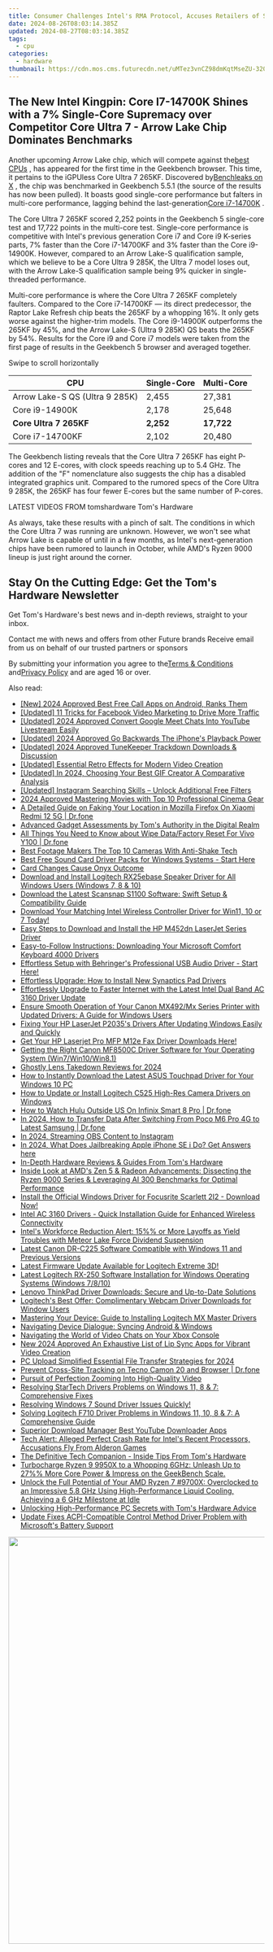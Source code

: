 ```yaml
---
title: Consumer Challenges Intel's RMA Protocol, Accuses Retailers of Selling Fake Core I9-14900K Processors.
date: 2024-08-26T08:03:14.385Z
updated: 2024-08-27T08:03:14.385Z
tags:
  - cpu
categories:
  - hardware
thumbnail: https://cdn.mos.cms.futurecdn.net/uMTez3vnCZ98dmKqtMseZU-320-80.jpg
---
```


## The New Intel Kingpin: Core I7-14700K Shines with a 7% Single-Core Supremacy over Competitor Core Ultra 7 - Arrow Lake Chip Dominates Benchmarks

Another upcoming Arrow Lake chip, which will compete against the[best CPUs](https://www.tomshardware.com/reviews/best-cpus,3986.html) , has appeared for the first time in the Geekbench browser. This time, it pertains to the iGPUless Core Ultra 7 265KF. Discovered by[Benchleaks on X](https://x.com/BenchLeaks/status/1817097462177235414) , the chip was benchmarked in Geekbench 5.5.1 (the source of the results has now been pulled). It boasts good single-core performance but falters in multi-core performance, lagging behind the last-generation[Core i7-14700K](https://www.tomshardware.com/news/intel-core-i9-14900k-cpu-review) .

 The Core Ultra 7 265KF scored 2,252 points in the Geekbench 5 single-core test and 17,722 points in the multi-core test. Single-core performance is competitive with Intel's previous generation Core i7 and Core i9 K-series parts, 7% faster than the Core i7-14700KF and 3% faster than the Core i9-14900K. However, compared to an Arrow Lake-S qualification sample, which we believe to be a Core Ultra 9 285K, the Ultra 7 model loses out, with the Arrow Lake-S qualification sample being 9% quicker in single-threaded performance.

 Multi-core performance is where the Core Ultra 7 265KF completely faulters. Compared to the Core i7-14700KF — its direct predecessor, the Raptor Lake Refresh chip beats the 265KF by a whopping 16%. It only gets worse against the higher-trim models. The Core i9-14900K outperforms the 265KF by 45%, and the Arrow Lake-S (Ultra 9 285K) QS beats the 265KF by 54%. Results for the Core i9 and Core i7 models were taken from the first page of results in the Geekbench 5 browser and averaged together.

 Swipe to scroll horizontally

| CPU                            | Single-Core | Multi-Core |
| ------------------------------ | ----------- | ---------- |
| Arrow Lake-S QS (Ultra 9 285K) | 2,455       | 27,381     |
| Core i9-14900K                 | 2,178       | 25,648     |
| **Core Ultra 7 265KF**         | **2,252**   | **17,722** |
| Core i7-14700KF                | 2,102       | 20,480     |

 The Geekbench listing reveals that the Core Ultra 7 265KF has eight P-cores and 12 E-cores, with clock speeds reaching up to 5.4 GHz. The addition of the "F" nomenclature also suggests the chip has a disabled integrated graphics unit. Compared to the rumored specs of the Core Ultra 9 285K, the 265KF has four fewer E-cores but the same number of P-cores.

 LATEST VIDEOS FROM tomshardware Tom's Hardware

 As always, take these results with a pinch of salt. The conditions in which the Core Ultra 7 was running are unknown. However, we won't see what Arrow Lake is capable of until in a few months, as Intel's next-generation chips have been rumored to launch in October, while AMD's Ryzen 9000 lineup is just right around the corner.

## Stay On the Cutting Edge: Get the Tom's Hardware Newsletter

 Get Tom's Hardware's best news and in-depth reviews, straight to your inbox.

 Contact me with news and offers from other Future brands  Receive email from us on behalf of our trusted partners or sponsors

 By submitting your information you agree to the[Terms & Conditions](https://futureplc.com/terms-conditions/) and[Privacy Policy](https://futureplc.com/privacy-policy/) and are aged 16 or over.


<ins class="adsbygoogle"
     style="display:block"
     data-ad-format="autorelaxed"
     data-ad-client="ca-pub-7571918770474297"
     data-ad-slot="1223367746"></ins>



<ins class="adsbygoogle"
     style="display:block"
     data-ad-client="ca-pub-7571918770474297"
     data-ad-slot="8358498916"
     data-ad-format="auto"
     data-full-width-responsive="true"></ins>

<span class="atpl-alsoreadstyle">Also read:</span>
<div><ul>
<li><a href="https://visual-screen-recording.techidaily.com/new-2024-approved-best-free-call-apps-on-android-ranks-them/"><u>[New] 2024 Approved  Best Free Call Apps on Android, Ranks Them</u></a></li>
<li><a href="https://facebook-video-files.techidaily.com/updated-11-tricks-for-facebook-video-marketing-to-drive-more-traffic/"><u>[Updated] 11 Tricks for Facebook Video Marketing to Drive More Traffic</u></a></li>
<li><a href="https://facebook-video-footage.techidaily.com/updated-2024-approved-convert-google-meet-chats-into-youtube-livestream-easily/"><u>[Updated] 2024 Approved  Convert Google Meet Chats Into YouTube Livestream Easily</u></a></li>
<li><a href="https://fox-friendly.techidaily.com/updated-2024-approved-go-backwards-the-iphones-playback-power/"><u>[Updated] 2024 Approved  Go Backwards  The iPhone's Playback Power</u></a></li>
<li><a href="https://on-screen-recording.techidaily.com/updated-2024-approved-tunekeeper-trackdown-downloads-and-discussion/"><u>[Updated] 2024 Approved  TuneKeeper Trackdown  Downloads & Discussion</u></a></li>
<li><a href="https://article-files.techidaily.com/updated-essential-retro-effects-for-modern-video-creation/"><u>[Updated] Essential Retro Effects for Modern Video Creation</u></a></li>
<li><a href="https://facebook-record-videos.techidaily.com/updated-in-2024-choosing-your-best-gif-creator-a-comparative-analysis/"><u>[Updated] In 2024, Choosing Your Best GIF Creator  A Comparative Analysis</u></a></li>
<li><a href="https://instagram-videos.techidaily.com/updated-instagram-searching-skills-unlock-additional-free-filters/"><u>[Updated] Instagram Searching Skills – Unlock Additional Free Filters</u></a></li>
<li><a href="https://extra-skills.techidaily.com/2024-approved-mastering-movies-with-top-10-professional-cinema-gear/"><u>2024 Approved  Mastering Movies with Top 10 Professional Cinema Gear</u></a></li>
<li><a href="https://location-fake.techidaily.com/a-detailed-guide-on-faking-your-location-in-mozilla-firefox-on-xiaomi-redmi-12-5g-drfone-by-drfone-virtual-android/"><u>A Detailed Guide on Faking Your Location in Mozilla Firefox On Xiaomi Redmi 12 5G | Dr.fone</u></a></li>
<li><a href="https://hardware-help.techidaily.com/advanced-gadget-assessments-by-toms-authority-in-the-digital-realm/"><u>Advanced Gadget Assessments by Tom's Authority in the Digital Realm</u></a></li>
<li><a href="https://techidaily.com/all-things-you-need-to-know-about-wipe-datafactory-reset-for-vivo-y100-drfone-by-drfone-reset-android-reset-android/"><u>All Things You Need to Know about Wipe Data/Factory Reset For Vivo Y100 | Dr.fone</u></a></li>
<li><a href="https://extra-resources.techidaily.com/best-footage-makers-the-top-10-cameras-with-anti-shake-tech/"><u>Best Footage Makers  The Top 10 Cameras With Anti-Shake Tech</u></a></li>
<li><a href="https://hardware-help.techidaily.com/1722957955281-best-free-sound-card-driver-packs-for-windows-systems-start-here/"><u>Best Free Sound Card Driver Packs for Windows Systems - Start Here</u></a></li>
<li><a href="https://network-issues.techidaily.com/card-changes-cause-onyx-outcome/"><u>Card Changes Cause Onyx Outcome</u></a></li>
<li><a href="https://hardware-help.techidaily.com/download-and-install-logitech-rx25ebase-speaker-driver-for-all-windows-users-windows-7-8-and-10/"><u>Download and Install Logitech RX25ebase Speaker Driver for All Windows Users (Windows 7, 8 & 10)</u></a></li>
<li><a href="https://hardware-help.techidaily.com/download-the-latest-scansnap-s1100-software-swift-setup-and-compatibility-guide/"><u>Download the Latest Scansnap S1100 Software: Swift Setup & Compatibility Guide</u></a></li>
<li><a href="https://hardware-help.techidaily.com/1722962070756-download-your-matching-intel-wireless-controller-driver-for-win11-10-or-7-today/"><u>Download Your Matching Intel Wireless Controller Driver for Win11, 10 or 7 Today!</u></a></li>
<li><a href="https://hardware-help.techidaily.com/easy-steps-to-download-and-install-the-hp-m452dn-laserjet-series-driver/"><u>Easy Steps to Download and Install the HP M452dn LaserJet Series Driver</u></a></li>
<li><a href="https://hardware-help.techidaily.com/easy-to-follow-instructions-downloading-your-microsoft-comfort-keyboard-4000-drivers/"><u>Easy-to-Follow Instructions: Downloading Your Microsoft Comfort Keyboard 4000 Drivers</u></a></li>
<li><a href="https://hardware-help.techidaily.com/1722971714850-effortless-setup-with-behringers-professional-usb-audio-driver-start-here/"><u>Effortless Setup with Behringer's Professional USB Audio Driver - Start Here!</u></a></li>
<li><a href="https://hardware-help.techidaily.com/effortless-upgrade-how-to-install-new-synaptics-pad-drivers/"><u>Effortless Upgrade: How to Install New Synaptics Pad Drivers</u></a></li>
<li><a href="https://hardware-help.techidaily.com/effortlessly-upgrade-to-faster-internet-with-the-latest-intel-dual-band-ac-3160-driver-update/"><u>Effortlessly Upgrade to Faster Internet with the Latest Intel Dual Band AC 3160 Driver Update</u></a></li>
<li><a href="https://hardware-help.techidaily.com/ensure-smooth-operation-of-your-canon-mx492mx-series-printer-with-updated-drivers-a-guide-for-windows-users/"><u>Ensure Smooth Operation of Your Canon MX492/Mx Series Printer with Updated Drivers: A Guide for Windows Users</u></a></li>
<li><a href="https://hardware-help.techidaily.com/fixing-your-hp-laserjet-p2035s-drivers-after-updating-windows-easily-and-quickly/"><u>Fixing Your HP LaserJet P2035's Drivers After Updating Windows Easily and Quickly</u></a></li>
<li><a href="https://hardware-help.techidaily.com/get-your-hp-laserjet-pro-mfp-m12e-fax-driver-downloads-here/"><u>Get Your HP Laserjet Pro MFP M12e Fax Driver Downloads Here!</u></a></li>
<li><a href="https://hardware-help.techidaily.com/getting-the-right-canon-mf8500c-driver-software-for-your-operating-system-win7win10win81/"><u>Getting the Right Canon MF8500C Driver Software for Your Operating System (Win7/Win10/Win8.1)</u></a></li>
<li><a href="https://some-knowledge.techidaily.com/ghostly-lens-takedown-reviews-for-2024/"><u>Ghostly Lens Takedown Reviews for 2024</u></a></li>
<li><a href="https://hardware-help.techidaily.com/how-to-instantly-download-the-latest-asus-touchpad-driver-for-your-windows-10-pc/"><u>How to Instantly Download the Latest ASUS Touchpad Driver for Your Windows 10 PC</u></a></li>
<li><a href="https://hardware-help.techidaily.com/how-to-update-or-install-logitech-c525-high-res-camera-drivers-on-windows/"><u>How to Update or Install Logitech C525 High-Res Camera Drivers on Windows</u></a></li>
<li><a href="https://change-location.techidaily.com/how-to-watch-hulu-outside-us-on-infinix-smart-8-pro-drfone-by-drfone-virtual-android/"><u>How to Watch Hulu Outside US On Infinix Smart 8 Pro | Dr.fone</u></a></li>
<li><a href="https://android-transfer.techidaily.com/in-2024-how-to-transfer-data-after-switching-from-poco-m6-pro-4g-to-latest-samsung-drfone-by-drfone-transfer-from-android-transfer-from-android/"><u>In 2024, How to Transfer Data After Switching From Poco M6 Pro 4G to Latest Samsung | Dr.fone</u></a></li>
<li><a href="https://on-screen-recording.techidaily.com/in-2024-streaming-obs-content-to-instagram/"><u>In 2024, Streaming OBS Content to Instagram</u></a></li>
<li><a href="https://ios-unlock.techidaily.com/in-2024-what-does-jailbreaking-apple-iphone-se-i-do-get-answers-here-by-drfone-ios/"><u>In 2024, What Does Jailbreaking Apple iPhone SE i Do? Get Answers here</u></a></li>
<li><a href="https://hardware-help.techidaily.com/in-depth-hardware-reviews-and-guides-from-toms-hardware/"><u>In-Depth Hardware Reviews & Guides From Tom's Hardware</u></a></li>
<li><a href="https://hardware-help.techidaily.com/inside-look-at-amds-zen-5-and-radeon-advancements-dissecting-the-ryzen-9000-series-and-leveraging-ai-300-benchmarks-for-optimal-performance/"><u>Inside Look at AMD's Zen 5 & Radeon Advancements: Dissecting the Ryzen 9000 Series & Leveraging AI 300 Benchmarks for Optimal Performance</u></a></li>
<li><a href="https://hardware-help.techidaily.com/install-the-official-windows-driver-for-focusrite-scarlett-2i2-download-now/"><u>Install the Official Windows Driver for Focusrite Scarlett 2I2 - Download Now!</u></a></li>
<li><a href="https://hardware-help.techidaily.com/intel-ac-3160-drivers-quick-installation-guide-for-enhanced-wireless-connectivity/"><u>Intel AC 3160 Drivers - Quick Installation Guide for Enhanced Wireless Connectivity</u></a></li>
<li><a href="https://hardware-help.techidaily.com/intels-workforce-reduction-alert-15-or-more-layoffs-as-yield-troubles-with-meteor-lake-force-dividend-suspension/"><u>Intel's Workforce Reduction Alert: 15%% or More Layoffs as Yield Troubles with Meteor Lake Force Dividend Suspension</u></a></li>
<li><a href="https://hardware-help.techidaily.com/latest-canon-dr-c225-software-compatible-with-windows-11-and-previous-versions/"><u>Latest Canon DR-C225 Software Compatible with Windows 11 and Previous Versions</u></a></li>
<li><a href="https://hardware-help.techidaily.com/1722976969102-latest-firmware-update-available-for-logitech-extreme-3d/"><u>Latest Firmware Update Available for Logitech Extreme 3D!</u></a></li>
<li><a href="https://hardware-help.techidaily.com/latest-logitech-rx-250-software-installation-for-windows-operating-systems-windows-7810/"><u>Latest Logitech RX-250 Software Installation for Windows Operating Systems (Windows 7/8/10)</u></a></li>
<li><a href="https://hardware-help.techidaily.com/lenovo-thinkpad-driver-downloads-secure-and-up-to-date-solutions/"><u>Lenovo ThinkPad Driver Downloads: Secure and Up-to-Date Solutions</u></a></li>
<li><a href="https://hardware-help.techidaily.com/logitechs-best-offer-complimentary-webcam-driver-downloads-for-window-users/"><u>Logitech's Best Offer: Complimentary Webcam Driver Downloads for Window Users</u></a></li>
<li><a href="https://hardware-help.techidaily.com/mastering-your-device-guide-to-installing-logitech-mx-master-drivers/"><u>Mastering Your Device: Guide to Installing Logitech MX Master Drivers</u></a></li>
<li><a href="https://windows11.techidaily.com/navigating-device-dialogue-syncing-android-and-windows/"><u>Navigating Device Dialogue: Syncing Android & Windows</u></a></li>
<li><a href="https://extra-information.techidaily.com/navigating-the-world-of-video-chats-on-your-xbox-console/"><u>Navigating the World of Video Chats on Your Xbox Console</u></a></li>
<li><a href="https://ai-video-translation.techidaily.com/new-2024-approved-an-exhaustive-list-of-lip-sync-apps-for-vibrant-video-creation/"><u>New 2024 Approved An Exhaustive List of Lip Sync Apps for Vibrant Video Creation</u></a></li>
<li><a href="https://extra-support.techidaily.com/pc-upload-simplified-essential-file-transfer-strategies-for-2024/"><u>PC Upload Simplified  Essential File Transfer Strategies for 2024</u></a></li>
<li><a href="https://fake-location.techidaily.com/prevent-cross-site-tracking-on-tecno-camon-20-and-browser-drfone-by-drfone-virtual-android/"><u>Prevent Cross-Site Tracking on Tecno Camon 20 and Browser | Dr.fone</u></a></li>
<li><a href="https://extra-lessons.techidaily.com/pursuit-of-perfection-zooming-into-high-quality-video/"><u>Pursuit of Perfection  Zooming Into High-Quality Video</u></a></li>
<li><a href="https://hardware-help.techidaily.com/resolving-startech-drivers-problems-on-windows-11-8-and-7-comprehensive-fixes/"><u>Resolving StarTech Drivers Problems on Windows 11, 8 & 7: Comprehensive Fixes</u></a></li>
<li><a href="https://common-error.techidaily.com/1723211302903-resolving-windows-7-sound-driver-issues-quickly/"><u>Resolving Windows 7 Sound Driver Issues Quickly!</u></a></li>
<li><a href="https://hardware-help.techidaily.com/solving-logitech-f710-driver-problems-in-windows-11-10-8-and-7-a-comprehensive-guide/"><u>Solving Logitech F710 Driver Problems in Windows 11, 10, 8 & 7: A Comprehensive Guide</u></a></li>
<li><a href="https://facebook-clips.techidaily.com/superior-download-manager-best-youtube-downloader-apps/"><u>Superior Download Manager  Best YouTube Downloader Apps</u></a></li>
<li><a href="https://hardware-help.techidaily.com/tech-alert-alleged-perfect-crash-rate-for-intels-recent-processors-accusations-fly-from-alderon-games/"><u>Tech Alert: Alleged Perfect Crash Rate for Intel's Recent Processors, Accusations Fly From Alderon Games</u></a></li>
<li><a href="https://hardware-help.techidaily.com/the-definitive-tech-companion-inside-tips-from-toms-hardware/"><u>The Definitive Tech Companion - Inside Tips From Tom's Hardware</u></a></li>
<li><a href="https://hardware-help.techidaily.com/turbocharge-ryzen-9-9950x-to-a-whopping-6ghz-unleash-up-to-27-more-core-power-and-impress-on-the-geekbench-scale/"><u>Turbocharge Ryzen 9 9950X to a Whopping 6GHz: Unleash Up to 27%% More Core Power & Impress on the GeekBench Scale.</u></a></li>
<li><a href="https://hardware-help.techidaily.com/unlock-the-full-potential-of-your-amd-ryzen-7-9700x-overclocked-to-an-impressive-58-ghz-using-high-performance-liquid-cooling-achieving-a-6-ghz-milestone-at1/"><u>Unlock the Full Potential of Your AMD Ryzen 7 #9700X: Overclocked to an Impressive 5.8 GHz Using High-Performance Liquid Cooling, Achieving a 6 GHz Milestone at Idle</u></a></li>
<li><a href="https://hardware-help.techidaily.com/unlocking-high-performance-pc-secrets-with-toms-hardware-advice/"><u>Unlocking High-Performance PC Secrets with Tom's Hardware Advice</u></a></li>
<li><a href="https://hardware-help.techidaily.com/update-fixes-acpi-compatible-control-method-driver-problem-with-microsofts-battery-support/"><u>Update Fixes ACPI-Compatible Control Method Driver Problem with Microsoft's Battery Support</u></a></li>
</ul></div>

<!-- affiliate ads begin -->
<a href="https://aspironcom.sjv.io/c/5597632/1941789/21554" target="_top" id="1941789"><img src="//a.impactradius-go.com/display-ad/21554-1941789" border="0" alt="" width="650" height="800"/></a><img height="0" width="0" src="https://imp.pxf.io/i/5597632/1941789/21554" style="position:absolute;visibility:hidden;" border="0" />
<!-- affiliate ads end -->